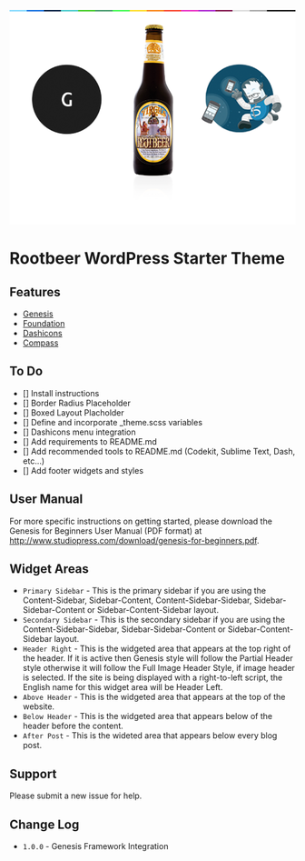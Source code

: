 ![screenshot](https://github.com/joshmedeski/rootbeer/blob/master/screenshot.png)

# Rootbeer WordPress Starter Theme

## Features

- [Genesis](http://www.studiopress.com/)
- [Foundation](http://foundation.zurb.com/)
- [Dashicons](http://melchoyce.github.io/dashicons/)
- [Compass](http://compass-style.org/)

## To Do
- [] Install instructions
- [] Border Radius Placeholder
- [] Boxed Layout Placholder
- [] Define and incorporate _theme.scss variables
- [] Dashicons menu integration
- [] Add requirements to README.md
- [] Add recommended tools to README.md (Codekit, Sublime Text, Dash, etc...)
- [] Add footer widgets and styles

## User Manual

For more specific instructions on getting started, please download the Genesis for Beginners User Manual (PDF format) at http://www.studiopress.com/download/genesis-for-beginners.pdf.

## Widget Areas

* `Primary Sidebar` - This is the primary sidebar if you are using the Content-Sidebar, Sidebar-Content, Content-Sidebar-Sidebar, Sidebar-Sidebar-Content or Sidebar-Content-Sidebar layout.
* `Secondary Sidebar` - This is the secondary sidebar if you are using the Content-Sidebar-Sidebar, Sidebar-Sidebar-Content or Sidebar-Content-Sidebar layout.
* `Header Right` - This is the widgeted area that appears at the top right of the header. If it is active then Genesis style will follow the Partial Header style otherwise it will follow the Full Image Header Style, if image header is selected. If the site is being displayed with a right-to-left script, the English name for this widget area will be Header Left.
* `Above Header` - This is the widgeted area that appears at the top of the website.
* `Below Header` - This is the widgeted area that appears below of the header before the content.
* `After Post` - This is the wideted area that appears below every blog post.

## Support

Please submit a new issue for help.

## Change Log

* `1.0.0` - Genesis Framework Integration
